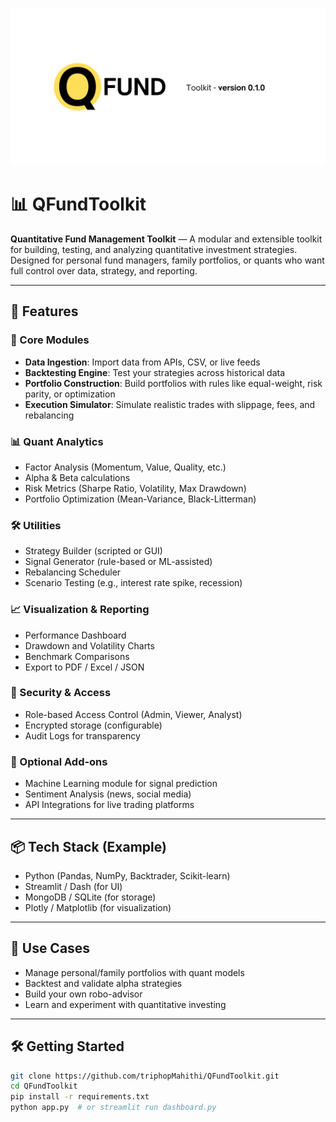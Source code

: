 
<img src="assets/img/social_perview.png" 
     alt="QFundToolkit Logo" 
     height="auto" />
# 📊 QFundToolkit

**Quantitative Fund Management Toolkit** — A modular and extensible toolkit for building, testing, and analyzing quantitative investment strategies.  
Designed for personal fund managers, family portfolios, or quants who want full control over data, strategy, and reporting.

---

## 🚀 Features

### 🧠 Core Modules
- **Data Ingestion**: Import data from APIs, CSV, or live feeds
- **Backtesting Engine**: Test your strategies across historical data
- **Portfolio Construction**: Build portfolios with rules like equal-weight, risk parity, or optimization
- **Execution Simulator**: Simulate realistic trades with slippage, fees, and rebalancing

### 📊 Quant Analytics
- Factor Analysis (Momentum, Value, Quality, etc.)
- Alpha & Beta calculations
- Risk Metrics (Sharpe Ratio, Volatility, Max Drawdown)
- Portfolio Optimization (Mean-Variance, Black-Litterman)

### 🛠️ Utilities
- Strategy Builder (scripted or GUI)
- Signal Generator (rule-based or ML-assisted)
- Rebalancing Scheduler
- Scenario Testing (e.g., interest rate spike, recession)

### 📈 Visualization & Reporting
- Performance Dashboard
- Drawdown and Volatility Charts
- Benchmark Comparisons
- Export to PDF / Excel / JSON

### 🔐 Security & Access
- Role-based Access Control (Admin, Viewer, Analyst)
- Encrypted storage (configurable)
- Audit Logs for transparency

### 🤖 Optional Add-ons
- Machine Learning module for signal prediction
- Sentiment Analysis (news, social media)
- API Integrations for live trading platforms

---

## 📦 Tech Stack (Example)
- Python (Pandas, NumPy, Backtrader, Scikit-learn)
- Streamlit / Dash (for UI)
- MongoDB / SQLite (for storage)
- Plotly / Matplotlib (for visualization)

---

## 🧩 Use Cases
- Manage personal/family portfolios with quant models
- Backtest and validate alpha strategies
- Build your own robo-advisor
- Learn and experiment with quantitative investing

---

## 🛠️ Getting Started
```bash
git clone https://github.com/triphopMahithi/QFundToolkit.git
cd QFundToolkit
pip install -r requirements.txt
python app.py  # or streamlit run dashboard.py
